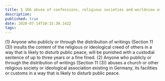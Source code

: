 ```yaml
---
title: § 166 abuse of confessions, religious societies and worldview associations (
description: 
published: true
date: 2020-07-14T10:15:30.142Z
tags: 
---
```


(1) Anyone who publicly or through the distribution of writings (Section 11 (3)) insults the content of the religious or ideological creed of others in a way that is likely to disturb public peace, will be punished with a custodial sentence of up to three years or a fine fined.
(2) Anyone who publicly or through the distribution of writings (Section 11 (3)) abuses a church or other religious society or ideological association existing in Germany, its facilities or customs in a way that is likely to disturb public peace.